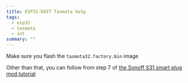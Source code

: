 ```yaml
---
title: ESP32-DOIT Tasmota help
tags:
  - esp32
  - tasmota
  - iot
summary: ""
---
```


Make sure you flash the ```tasmota32.factory.bin``` image

Other than that, you can follow from step 7 of [the Sonoff S31 smart plug mod tutorial](/notebook/iot/sonoff-s31-smart-plug-mod/)